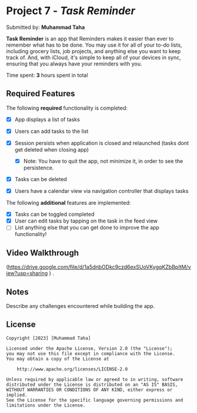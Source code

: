 # Project 7 - *Task Reminder*

Submitted by: **Muhammad Taha**

**Task Reminder** is an app that Reminders makes it easier than ever to remember 
what has to be done. You may use it for all of your to-do lists, including grocery 
lists, job projects, and anything else you want to keep track of. And, with iCloud, 
it's simple to keep all of your devices in sync, ensuring that you always have your reminders with you.

Time spent: **3** hours spent in total

## Required Features

The following **required** functionality is completed:

- [X] App displays a list of tasks
- [X] Users can add tasks to the list
- [X] Session persists when application is closed and relaunched (tasks dont get deleted when closing app) 
  - [X] Note: You have to quit the app, not minimize it, in order to see the persistence.
- [X] Tasks can be deleted
- [X] Users have a calendar view via navigation controller that displays tasks	


The following **additional** features are implemented:

- [X] Tasks can be toggled completed
- [X] User can edit tasks by tapping on the task in the feed view
- [ ] List anything else that you can get done to improve the app functionality!

## Video Walkthrough

(https://drive.google.com/file/d/1a5dnbODkc9czd6exSUoVKygqKZbBpItM/view?usp=sharing ) .

## Notes

Describe any challenges encountered while building the app.

## License

    Copyright [2023] [Muhammad Taha]

    Licensed under the Apache License, Version 2.0 (the "License");
    you may not use this file except in compliance with the License.
    You may obtain a copy of the License at

        http://www.apache.org/licenses/LICENSE-2.0

    Unless required by applicable law or agreed to in writing, software
    distributed under the License is distributed on an "AS IS" BASIS,
    WITHOUT WARRANTIES OR CONDITIONS OF ANY KIND, either express or implied.
    See the License for the specific language governing permissions and
    limitations under the License.
